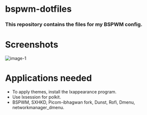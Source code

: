 # bspwm-dotfiles

### This repository contains the files for my BSPWM config.


# Screenshots
![image-1](/home/ghost/git-files/bspwm-dotfiles/out.png)

# Applications needed
- To apply themes, install the lxappearance program.
- Use lxsession for polkit.
- BSPWM, SXHKD, Picom-ibhagwan fork, Dunst, Rofi, Dmenu, networkmanager_dmenu.


